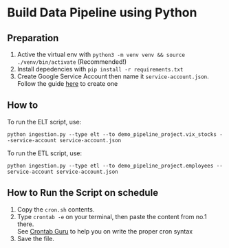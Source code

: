 # Build Data Pipeline using Python

## Preparation
1. Active the virtual env with `python3 -m venv venv && source ./venv/bin/activate` (Recommended!)
2. Install depedencies with `pip install -r requirements.txt`
3. Create Google Service Account then name it `service-account.json`. Follow the guide [here](https://cloud.google.com/iam/docs/creating-managing-service-accounts) to create one

## How to
To run the ELT script, use:
```
python ingestion.py --type elt --to demo_pipeline_project.vix_stocks --service-account service-account.json
```
To run the ETL script, use:
```
python ingestion.py --type etl --to demo_pipeline_project.employees --service-account service-account.json
```

## How to Run the Script on schedule
1. Copy the `cron.sh` contents.
2. Type `crontab -e` on your terminal, then paste the content from no.1 there.<br>
See [Crontab Guru](https://crontab.guru/) to help you on write the proper cron syntax
3. Save the file.